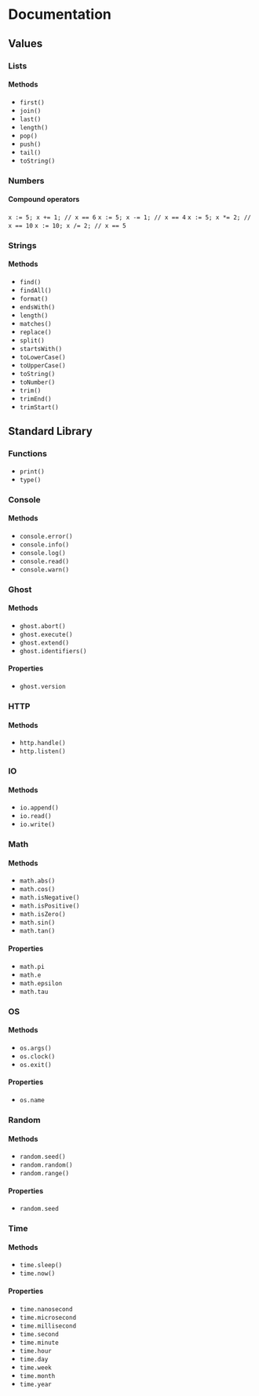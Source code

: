 # Documentation

## Values

### Lists
#### Methods
- `first()`
- `join()`
- `last()`
- `length()`
- `pop()`
- `push()`
- `tail()`
- `toString()`

### Numbers
#### Compound operators
`x := 5; x += 1; // x == 6`
`x := 5; x -= 1; // x == 4`
`x := 5; x *= 2; // x == 10`
`x := 10; x /= 2; // x == 5`

### Strings
#### Methods
- `find()`
- `findAll()`
- `format()`
- `endsWith()`
- `length()`
- `matches()`
- `replace()`
- `split()`
- `startsWith()`
- `toLowerCase()`
- `toUpperCase()`
- `toString()`
- `toNumber()`
- `trim()`
- `trimEnd()`
- `trimStart()`

## Standard Library
### Functions
- `print()`
- `type()`

### Console
#### Methods
- `console.error()`
- `console.info()`
- `console.log()`
- `console.read()`
- `console.warn()`

### Ghost
#### Methods
- `ghost.abort()`
- `ghost.execute()`
- `ghost.extend()`
- `ghost.identifiers()`

#### Properties
- `ghost.version`

### HTTP
#### Methods
- `http.handle()`
- `http.listen()`

### IO
#### Methods
- `io.append()`
- `io.read()`
- `io.write()`

### Math
#### Methods
- `math.abs()`
- `math.cos()`
- `math.isNegative()`
- `math.isPositive()`
- `math.isZero()`
- `math.sin()`
- `math.tan()`

#### Properties
- `math.pi`
- `math.e`
- `math.epsilon`
- `math.tau`

### OS
#### Methods
- `os.args()`
- `os.clock()`
- `os.exit()`

#### Properties
- `os.name`

### Random
#### Methods
- `random.seed()`
- `random.random()`
- `random.range()`

#### Properties
- `random.seed`

### Time
#### Methods
- `time.sleep()`
- `time.now()`

#### Properties
- `time.nanosecond`
- `time.microsecond`
- `time.millisecond`
- `time.second`
- `time.minute`
- `time.hour`
- `time.day`
- `time.week`
- `time.month`
- `time.year`